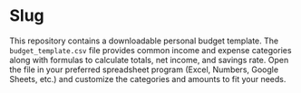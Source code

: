 # Slug

This repository contains a downloadable personal budget template. The `budget_template.csv` file provides common income and expense categories along with formulas to calculate totals, net income, and savings rate. Open the file in your preferred spreadsheet program (Excel, Numbers, Google Sheets, etc.) and customize the categories and amounts to fit your needs.
